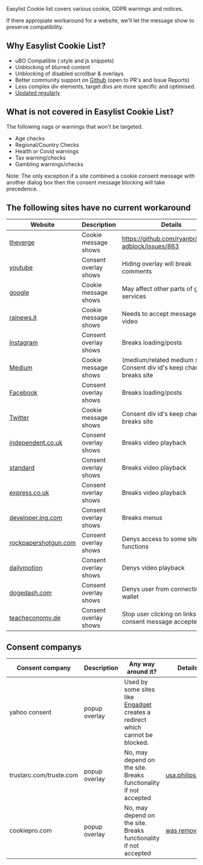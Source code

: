 Easylist Cookie list covers various cookie, GDPR warnings and notices. 

If there appropiate workaround for a website, we'll let the message show to preserve compatibility. 

## Why Easylist Cookie List?

* uBO Compatible (:style and js snippets)
* Unblocking of blurred content 
* Unblocking of disabled scrollbar & overlays
* Better community support on [Github](https://github.com/easylist/easylist/issues) (open to PR's and Issue Reports)
* Less complex div elements, target divs are more specific and optimised.
* [Updated regularly](https://github.com/easylist/easylist/commits/master/easylist_cookie)

## What is not covered in Easylist Cookie List?

The following nags or warnings that won't be targeted.

* Age checks
* Regional/Country Checks
* Health or Covid warnings
* Tax warning/checks
* Gambling warnings/checks

Note: The only exception if a site combined a cookie consent message with another dialog box then the consent message blocking will take precedence.

## The following sites have no current workaround

| Website | Description | Details |
| --- | --- | --- |
[theverge](https://www.theverge.com/) | Cookie message shows | https://github.com/ryanbr/fanboy-adblock/issues/863 |
[youtube](https://www.youtube.com/) | Consent overlay shows | Hiding overlay will break comments |
[google](https://www.google.com) | Cookie message shows | May affect other parts of google services |
[rainews.it](https://www.rainews.it/tgr/lombardia/notiziari/index.html?/tgr/rainews.html) | Cookie message shows | Needs to accept message to play video |
[Instagram](https://www.instagram.com/) | Consent overlay shows | Breaks loading/posts |
[Medium](https://www.medium.com/) | Cookie message shows | (medium/related medium sites) Consent div id's keep changing, breaks site |
[Facebook](https://www.facebook.com/) | Consent overlay shows | Breaks loading/posts |
[Twitter](https://www.twitter.com/) | Cookie message shows | Consent div id's keep changing, breaks site |
[independent.co.uk](https://www.independent.co.uk/news/world/americas/jeopardy-champ-robbed-amy-schneider-trans-b1987179.html) | Consent overlay shows | Breaks video playback |
[standard](https://www.standard.co.uk/news/uk/brext-passport-rules-uk-woman-hauled-off-flight-tenerife-jet2-b974403.html) | Consent overlay shows | Breaks video playback |
[express.co.uk](https://www.express.co.uk/celebrity-news/1553859/meat-loaf-how-did-he-die-covid-death-cause-age-health-bat-out-of-hell-news-latest-update) | Consent overlay shows | Breaks video playback |
[developer.ing.com](https://developer.ing.com/) | Consent overlay shows | Breaks menus |
[rockpapershotgun.com](https://www.rockpapershotgun.com/final-fantasy-vi-pixel-remaster-is-out-now-finally-giving-us-a-better-version) | Consent overlay shows | Denys access to some site functions |
[dailymotion](https://www.dailymotion.com/) | Consent overlay shows | Denys video playback |
[dogedash.com](https://portal.dogedash.com/) | Consent overlay shows | Denys user from connecting to wallet |
[teacheconomy.de](https://www.teacheconomy.de/) | Consent overlay shows | Stop user clicking on links if not consent message accepted |

## Consent companys
| Consent company | Description | Any way around it? | Details |
| --- | --- | --- | --- |
yahoo consent | popup overlay | Used by some sites like [Engadget](https://engadget.com/) creates a redirect which cannot be blocked. |
trustarc.com/truste.com | popup overlay | No, may depend on the site. Breaks functionality if not accepted | [usa.philips.com](https://www.usa.philips.com/) |
cookiepro.com | popup overlay | No, may depend on the site. Breaks functionality if not accepted | [was removed](https://github.com/easylist/easylist/commit/6714a84e2dde673f5bb70264c61800183ac1dcb5) |

